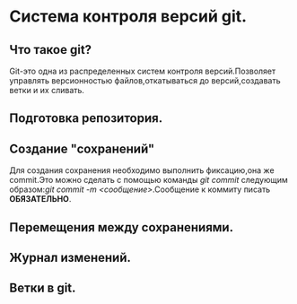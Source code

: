 # Система контроля версий git.

## Что такое git?
Git-это одна из распределенных систем контроля версий.Позволяет управлять версионностью файлов,откатываться до версий,создавать ветки и их сливать.

## Подготовка репозитория.

## Создание "сохранений"
Для создания сохранения необходимо выполнить фиксацию,она же commit.Это можно сделать с помощью команды *git commit* следующим образом:*git commit -m <сообщение>*.Сообщение к коммиту писать **ОБЯЗАТЕЛЬНО**.


## Перемещения между сохранениями.

## Журнал изменений.

## Ветки в git.